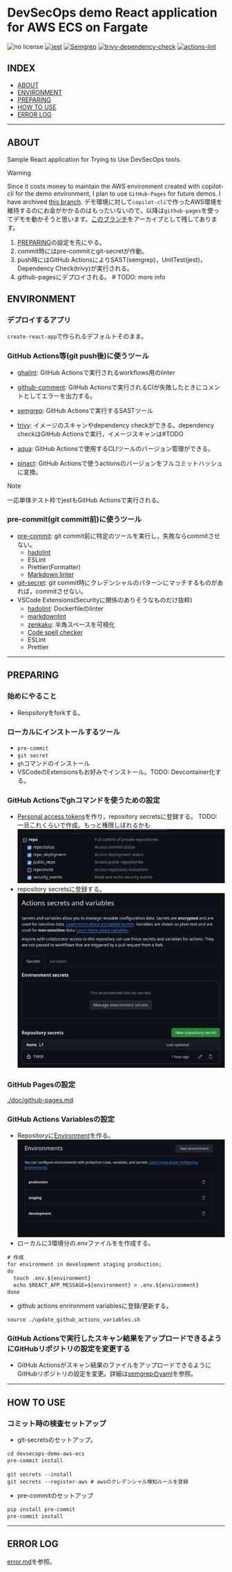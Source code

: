 # DevSecOps demo React application for AWS ECS on Fargate

![no license](https://img.shields.io/github/license/RyosukeDTomita/devsecops-demo-aws-ecs)
[![jest](https://github.com/RyosukeDTomita/devsecops-demo-aws-ecs/actions/workflows/react-jest.yaml/badge.svg)](https://github.com/RyosukeDTomita/devsecops-demo-aws-ecs/actions/workflows/react-jest.yaml)
[![Semgrep](https://github.com/RyosukeDTomita/devsecops-demo-aws-ecs/actions/workflows/react-semgrep.yaml/badge.svg)](https://github.com/RyosukeDTomita/devsecops-demo-aws-ecs/actions/workflows/react-semgrep.yaml)
[![trivy-dependency-check](https://github.com/RyosukeDTomita/devsecops-demo-aws-ecs/actions/workflows/react-dependency-check.yaml/badge.svg)](https://github.com/RyosukeDTomita/devsecops-demo-aws-ecs/actions/workflows/react-dependency-check.yaml)
[![actions-lint](https://github.com/RyosukeDTomita/devsecops-demo-aws-ecs/actions/workflows/actions-linter.yaml/badge.svg)](https://github.com/RyosukeDTomita/devsecops-demo-aws-ecs/actions/workflows/actions-linter.yaml)

## INDEX

- [ABOUT](#about)
- [ENVIRONMENT](#environment)
- [PREPARING](#preparing)
- [HOW TO USE](#how-to-use)
- [ERROR LOG](#error-log)

---

## ABOUT

Sample React application for Trying to Use DevSecOps tools.

> [!WARNING]
> Since it costs money to maintain the AWS environment created with copilot-cli for the demo environment, I plan to use `GitHub-Pages` for future demos. I have archived [this branch](https://github.com/RyosukeDTomita/devsecops-demo-aws-ecs).
> デモ環境に対して`copilot-cli`で作ったAWS環境を維持するのにお金がかかるのはもったいないので，以降は`github-pages`を使ってデモを動かそうと思います。[このブランチ](https://github.com/RyosukeDTomita/devsecops-demo-aws-ecs)をアーカイブとして残してあります。

1. [PREPARING](#preparing)の設定を先にやる。
2. commit時にはpre-commitとgit-secretが作動。
3. push時にはGitHub ActionsによりSAST(semgrep)，UnitTest(jest)，Dependency Check(trivy)が実行される。
4. github-pagesにデプロイされる。 # TODO: more info

## ENVIRONMENT

### デプロイするアプリ

`create-react-app`で作られるデフォルトそのまま。

### GitHub Actions等(git push後)に使うツール

- [ghalint](./doc/tools_doc/ghalint.md): GitHub Actionsで実行されるworkflows用のlinter
- [github-comment](./doc/tools_doc/github-comment.md): GitHub Actionsで実行されるCIが失敗したときにコメントとしてエラーを出力する。
- [semgrep](./doc/tools_doc/semgrep.md): GitHub Actionsで実行するSASTツール
- [trivy](./doc/tools_doc/trivy.md): イメージのスキャンやdependency checkができる。dependency checkはGitHub Actionsで実行，イメージスキャンは#TODO

- [aqua](./doc/tools_doc/aqua.md): GitHub Actionsで使用するCLIツールのバージョン管理ができる。
- [pinact](./doc/tools_doc/pinact.md): GitHub Actionsで使うactionsのバージョンをフルコミットハッシュに変換。

> [!NOTE]
> 一応単体テスト枠でjestもGitHub Actionsで実行される。

### pre-commit(git committ前)に使うツール

- [pre-commit](./doc/tools_doc/pre-commit.md): git commit前に特定のツールを実行し，失敗ならcommitさせない。
  - [hadolint](./doc/tools_doc/hadolint.md)
  - ESLint
  - Prettier(Formatter)
  - [Markdown linter](./doc/tools_doc/markdown_tools.md)
- [git-secret](./doc/tools_doc/pre-commit.md): git commit時にクレデンシャルのパターンにマッチするものがあれば，commitさせない。
- VSCode Extensions(Securityに関係のありそうなものだけ抜粋)
  - [hadolint](https://marketplace.visualstudio.com/items?itemName=exiasr.hadolint): Dockerfileのlinter
  - [markdownlint](https://marketplace.visualstudio.com/items?itemName=DavidAnson.vscode-markdownlint)
  - [zenkaku](https://marketplace.visualstudio.com/items?itemName=mosapride.zenkaku): 半角スペースを可視化
  - [Code spell checker](https://marketplace.visualstudio.com/items?itemName=streetsidesoftware.code-spell-checker)
  - ESLint
  - Prettier

---

## PREPARING

### 始めにやること

- Reopsitoryをforkする。

### ローカルにインストールするツール

- `pre-commit`
- `git secret`
- `gh`コマンドのインストール
- VSCodeのExtensionsもお好みでインストール。TODO: Devcontainer化する。

### GitHub Actionsでghコマンドを使うための設定

- [Personal access tokens](https://github.com/settings/tokens)を作り，repository secretsに登録する。
TODO: 一旦これくらいで作成。もっと権限しぼれるかも
![personal acccess token例](./doc/fig/pat-gh.png)
- repository secretsに登録する。
![Actions secrets and variables](./doc/fig/actions-secrets-set.png)

### GitHub Pagesの設定

[./doc/github-pages.md](./doc/github-pages.md)

### GitHub Actions Variablesの設定

- Repositoryに[Environment](https://github.com/RyosukeDTomita/devsecops-demo-aws-ecs/settings/environments)を作る。
![Environment例](./doc/fig/github-environment.png)
- ローカルに3環境分の.envファイルをを作成する。

```shell
# 作成
for environment in development staging production;
do
  touch .env.${environment}
  echo $REACT_APP_MESSAGE=${environment} > .env.${environment}
done
```

- github actions enrironment variablesに登録/更新する。

```shell
source ./update_github_actions_variables.sh
```

### GitHub Actionsで実行したスキャン結果をアップロードできるようにGitHubリポジトリの設定を変更する

- GitHub Actionsがスキャン結果のファイルをアップロードできるようにGitHubリポジトリの設定を変更。詳細は[semgrepのyaml](./.github/workflows/react-semgrep.yaml)を参照。

---

## HOW TO USE

### コミット時の検査セットアップ

- git-secretsのセットアップ。

```shell
cd devsecops-demo-aws-ecs
pre-commit install

git secrets --install
git secrets --register-aws # awsのクレデンシャル検知ルールを登録
```

- pre-commitのセットアップ

```shell
pip install pre-commit
pre-commit install
```

---

## ERROR LOG

[error.md](./doc/error.md)を参照。
